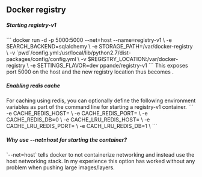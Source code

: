 Docker registry
----------------
<h5>Starting registry-v1</h5>
```
docker run -d -p 5000:5000 --net=host --name=registry-v1 \
  -e SEARCH_BACKEND=sqlalchemy \
  -e STORAGE_PATH=/var/docker-registry \
  -v `pwd`/config.yml:/usr/local/lib/python2.7/dist-packages/config/config.yml \
  -v $REGISTRY_LOCATION:/var/docker-registry \
  -e SETTINGS_FLAVOR=dev ppande/registry-v1
```
This exposes port 5000 on the host and the new registry location thus becomes <hostname:port>.

<h5>Enabling redis cache</h5>
For caching using redis, you can optionally define the following environment variables as part of the command line for starting a registry-v1 container.
```
  -e CACHE_REDIS_HOST=<redis_host_ip> \
  -e CACHE_REDIS_PORT=<redis_port> \
  -e CACHE_REDIS_DB=0 \
  -e CACHE_LRU_REDIS_HOST=<redis_host_ip> \
  -e CACHE_LRU_REDIS_PORT=<redis_port> \
  -e CACH_LRU_REDIS_DB=1 \
```

<h5>Why use --net=host for starting the container?</h5>
`--net=host` tells docker to not containerize networking and instead use the host networking stack. In my experience this option has worked without any problem when pushing large images/layers.
